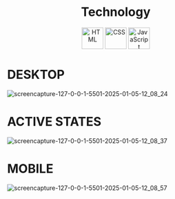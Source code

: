 

<h1 align="center">Technology</h1>
<div align="center">
  <img src="https://cdn.jsdelivr.net/gh/devicons/devicon/icons/html5/html5-original.svg" alt="HTML" width="50" height="50"/>
  <img src="https://cdn.jsdelivr.net/gh/devicons/devicon/icons/css3/css3-original.svg" alt="CSS" width="50" height="50"/>
  <img src="https://cdn.jsdelivr.net/gh/devicons/devicon/icons/javascript/javascript-original.svg" alt="JavaScript" width="50" height="50"/>
</div>





# DESKTOP

![screencapture-127-0-0-1-5501-2025-01-05-12_08_24](https://github.com/user-attachments/assets/060981aa-88c0-4309-b5c9-825d1a85b8e1)




# ACTIVE STATES

![screencapture-127-0-0-1-5501-2025-01-05-12_08_37](https://github.com/user-attachments/assets/211d119a-5b3c-432d-b579-e2e297f9872c)



# MOBILE
![screencapture-127-0-0-1-5501-2025-01-05-12_08_57](https://github.com/user-attachments/assets/e4b63517-be52-4a27-b079-7e07bfe9270c)








